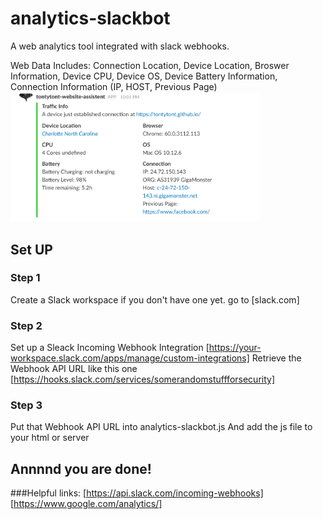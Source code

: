 # analytics-slackbot
A web analytics tool integrated with slack webhooks.

Web Data Includes:
Connection Location, Device Location, Broswer Information, Device CPU, Device OS, Device Battery Information, Connection Information (IP, HOST, Previous Page)
<img src="Example-1.PNG" width="400">

## Set UP
### Step 1
Create a Slack workspace if you don't have one yet. go to [slack.com]
### Step 2
Set up a Sleack Incoming Webhook Integration [https://your-workspace.slack.com/apps/manage/custom-integrations]
Retrieve the Webhook API URL like this one [https://hooks.slack.com/services/somerandomstuffforsecurity]
### Step 3
Put that Webhook API URL into analytics-slackbot.js
And add the js file to your html or server
## Annnnd you are done!


###Helpful links:
[https://api.slack.com/incoming-webhooks]
[https://www.google.com/analytics/]